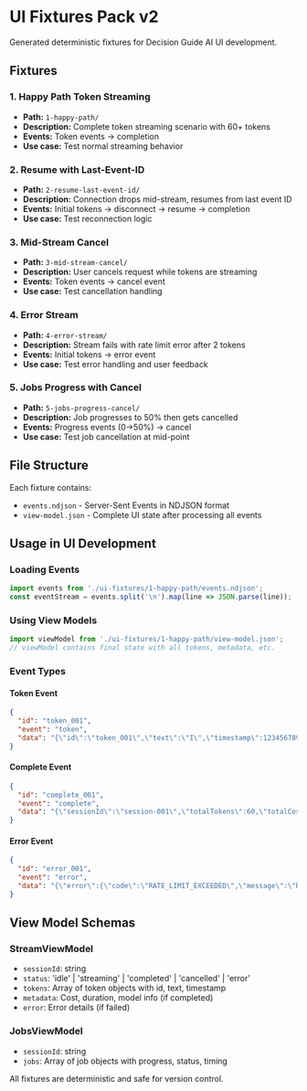 # UI Fixtures Pack v2

Generated deterministic fixtures for Decision Guide AI UI development.

## Fixtures

### 1. Happy Path Token Streaming
- **Path:** `1-happy-path/`
- **Description:** Complete token streaming scenario with 60+ tokens
- **Events:** Token events → completion
- **Use case:** Test normal streaming behavior

### 2. Resume with Last-Event-ID
- **Path:** `2-resume-last-event-id/`
- **Description:** Connection drops mid-stream, resumes from last event ID
- **Events:** Initial tokens → disconnect → resume → completion
- **Use case:** Test reconnection logic

### 3. Mid-Stream Cancel
- **Path:** `3-mid-stream-cancel/`
- **Description:** User cancels request while tokens are streaming
- **Events:** Token events → cancel event
- **Use case:** Test cancellation handling

### 4. Error Stream
- **Path:** `4-error-stream/`
- **Description:** Stream fails with rate limit error after 2 tokens
- **Events:** Initial tokens → error event
- **Use case:** Test error handling and user feedback

### 5. Jobs Progress with Cancel
- **Path:** `5-jobs-progress-cancel/`
- **Description:** Job progresses to 50% then gets cancelled
- **Events:** Progress events (0→50%) → cancel
- **Use case:** Test job cancellation at mid-point

## File Structure

Each fixture contains:
- `events.ndjson` - Server-Sent Events in NDJSON format
- `view-model.json` - Complete UI state after processing all events

## Usage in UI Development

### Loading Events
```typescript
import events from './ui-fixtures/1-happy-path/events.ndjson';
const eventStream = events.split('\n').map(line => JSON.parse(line));
```

### Using View Models
```typescript
import viewModel from './ui-fixtures/1-happy-path/view-model.json';
// viewModel contains final state with all tokens, metadata, etc.
```

### Event Types

#### Token Event
```json
{
  "id": "token_001",
  "event": "token",
  "data": "{\"id\":\"token_001\",\"text\":\"I\",\"timestamp\":1234567890,\"sessionId\":\"session-001\"}"
}
```

#### Complete Event
```json
{
  "id": "complete_001",
  "event": "complete",
  "data": "{\"sessionId\":\"session-001\",\"totalTokens\":60,\"totalCost\":0.045}"
}
```

#### Error Event
```json
{
  "id": "error_001",
  "event": "error",
  "data": "{\"error\":{\"code\":\"RATE_LIMIT_EXCEEDED\",\"message\":\"Request rate limit exceeded\"}}"
}
```

## View Model Schemas

### StreamViewModel
- `sessionId`: string
- `status`: 'idle' | 'streaming' | 'completed' | 'cancelled' | 'error'
- `tokens`: Array of token objects with id, text, timestamp
- `metadata`: Cost, duration, model info (if completed)
- `error`: Error details (if failed)

### JobsViewModel
- `sessionId`: string
- `jobs`: Array of job objects with progress, status, timing

All fixtures are deterministic and safe for version control.
